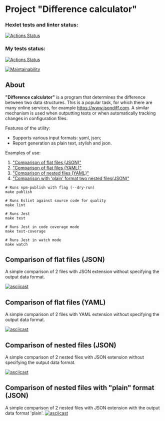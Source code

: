 # Project "Difference calculator"

### Hexlet tests and linter status:

[![Actions Status](https://github.com/Zakir0000/frontend-project-46/workflows/hexlet-check/badge.svg)](https://github.com/Zakir0000/frontend-project-46/actions)

### My tests status:

[![Actions Status](https://github.com/Zakir0000/frontend-project-46/workflows/CI/badge.svg)](https://github.com/Zakir0000/frontend-project-46/actions)

[![Maintainability](https://api.codeclimate.com/v1/badges/795803f5227e24ba10bd/maintainability)](https://codeclimate.com/github/Zakir0000/frontend-project-46/maintainability)

## About

**"Difference calculator"** is a program that determines the difference between two data structures. This is a popular task, for which there are many online services, for example https://www.jsondiff.com. A similar mechanism is used when outputting tests or when automatically tracking changes in configuration files.

Features of the utility:

- Supports various input formats: yaml, json;
- Report generation as plain text, stylish and json.

Examples of use:

1. <a href="#default-comparison-flat-json">"Comparison of flat files (JSON)"</a>
2. <a href="#default-comparison-flat-yml">"Comparison of flat files (YAML)"</a>
3. <a href="#default-comparison-nested-json">"Comparison of nested files (YAML)"</a>
4. <a href="#plain-comparison-nested-json">"Comparison with 'plain' format two nested files(JSON)"</a>

```shell
# Runs npm-publish with flag (--dry-run)
make publish

# Runs Eslint against source code for quality
make lint

# Runs Jest
make test

# Runs Jest in code coverage mode
make test-coverage

# Runs Jest in watch mode
make watch
```

<h2 id="default-comparison-flat-json">Comparison of flat files (JSON)</h2>
A simple comparison of 2 files with JSON extension without specifying the output data format.

[![asciicast](https://asciinema.org/a/J3V7LAnSXpRGKDNjc4vY8kIgB.svg)](https://asciinema.org/a/J3V7LAnSXpRGKDNjc4vY8kIgB)

<h2 id="default-comparison-flat-yaml">Comparison of flat files (YAML)</h2>
A simple comparison of 2 files with YAML extension without specifying the output data format.

[![asciicast](https://asciinema.org/a/1AE0I0aKMdMDzkJtujqqIzuSW.svg)](https://asciinema.org/a/1AE0I0aKMdMDzkJtujqqIzuSW)

[def]: https://github.com/Zakir0000/frontend-project-46/actions

<h2 id="default-comparison-nested-json">Comparison of nested files (JSON)</h2>
A simple comparison of 2 nested files with JSON extension without specifying the output data format.

[![asciicast](https://asciinema.org/a/OoUnwJPm820nCHYklnDMr479d.svg)](https://asciinema.org/a/OoUnwJPm820nCHYklnDMr479d)

<h2 id="plain-comparison-nested-json">Comparison of nested files with "plain" format (JSON)</h2>

A simple comparison of 2 nested files with JSON extension with the output data format 'plain'.
[![asciicast](https://asciinema.org/a/wltru1dRVRgnHHNYNXgM0VbaK.svg)](https://asciinema.org/a/wltru1dRVRgnHHNYNXgM0VbaK)
